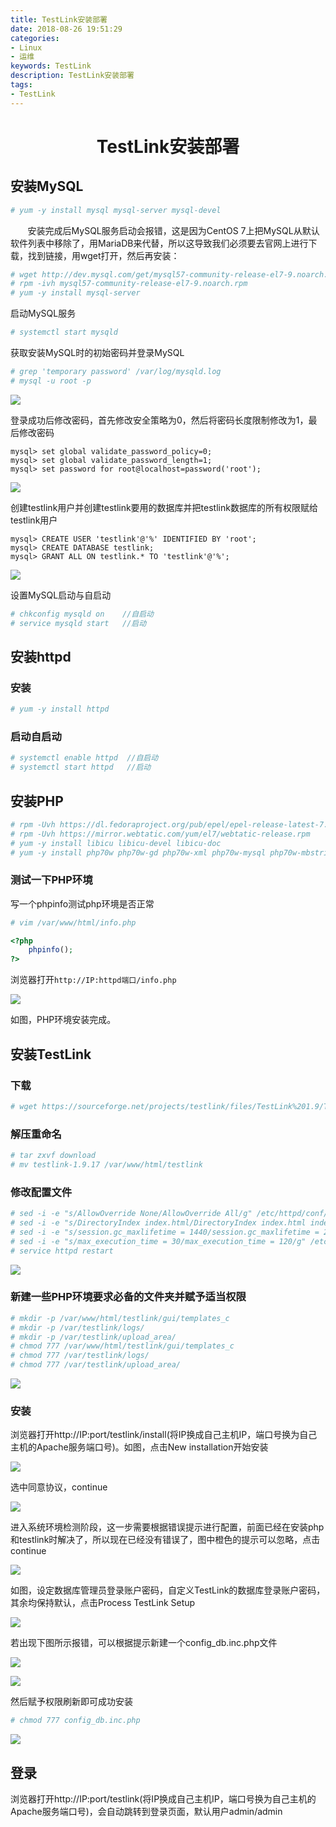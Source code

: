 ```yaml
---
title: TestLink安装部署
date: 2018-08-26 19:51:29
categories: 
- Linux
- 运维
keywords: TestLink
description: TestLink安装部署
tags: 
- TestLink
---
```


# <center>TestLink安装部署</center>
## 安装MySQL
```bash
# yum -y install mysql mysql-server mysql-devel
```

&#160; &#160; &#160; &#160;安装完成后MySQL服务启动会报错，这是因为CentOS 7上把MySQL从默认软件列表中移除了，用MariaDB来代替，所以这导致我们必须要去官网上进行下载，找到链接，用wget打开，然后再安装：

```bash
# wget http://dev.mysql.com/get/mysql57-community-release-el7-9.noarch.rpm
# rpm -ivh mysql57-community-release-el7-9.noarch.rpm
# yum -y install mysql-server
```

启动MySQL服务

```bash
# systemctl start mysqld
```

获取安装MySQL时的初始密码并登录MySQL

```bash
# grep 'temporary password' /var/log/mysqld.log
# mysql -u root -p
```

![](https://raw.githubusercontent.com/athlonreg/BlogImages/master/Images/4a/a001ae2bae5a494c7329cd78a477a3.jpg)

登录成功后修改密码，首先修改安全策略为0，然后将密码长度限制修改为1，最后修改密码

```mysql
mysql> set global validate_password_policy=0;
mysql> set global validate_password_length=1;
mysql> set password for root@localhost=password('root');
```

![](https://raw.githubusercontent.com/athlonreg/BlogImages/master/Images/a2/0f74ed53f3a426d1fe005228478d8f.jpg)

创建testlink用户并创建testlink要用的数据库并把testlink数据库的所有权限赋给testlink用户

```mysql
mysql> CREATE USER 'testlink'@'%' IDENTIFIED BY 'root';
mysql> CREATE DATABASE testlink; 
mysql> GRANT ALL ON testlink.* TO 'testlink'@'%'; 
```

![](https://raw.githubusercontent.com/athlonreg/BlogImages/master/Images/71/942aecc699f1569206358f48c13b7d.jpg)

设置MySQL启动与自启动

```bash
# chkconfig mysqld on    //自启动
# service mysqld start   //启动
```

## 安装httpd
### 安装

```bash
# yum -y install httpd
```

### 启动自启动

```bash
# systemctl enable httpd  //自启动
# systemctl start httpd   //启动
```

## 安装PHP
```bash
# rpm -Uvh https://dl.fedoraproject.org/pub/epel/epel-release-latest-7.noarch.rpm
# rpm -Uvh https://mirror.webtatic.com/yum/el7/webtatic-release.rpm
# yum -y install libicu libicu-devel libicu-doc
# yum -y install php70w php70w-gd php70w-xml php70w-mysql php70w-mbstring php70w-ldap php70w-xmlrpc php70w-odbc php70w-pear php70w-soap php70w-snmp
```

### 测试一下PHP环境
写一个phpinfo测试php环境是否正常

```bash
# vim /var/www/html/info.php
```

```php
<?php
    phpinfo();
?>
```

浏览器打开`http://IP:httpd端口/info.php`

![](https://raw.githubusercontent.com/athlonreg/BlogImages/master/Images/bf/a51c4fe3482af30d3b54a102c5a844.jpg)

如图，PHP环境安装完成。

## 安装TestLink
### 下载
```bash
# wget https://sourceforge.net/projects/testlink/files/TestLink%201.9/TestLink%201.9.17/testlink-1.9.17.tar.gz/download
```

### 解压重命名
```bash
# tar zxvf download
# mv testlink-1.9.17 /var/www/html/testlink
```

### 修改配置文件
```bash
# sed -i -e "s/AllowOverride None/AllowOverride All/g" /etc/httpd/conf/httpd.conf
# sed -i -e "s/DirectoryIndex index.html/DirectoryIndex index.html index.php index.shtm/g" /etc/httpd/conf/httpd.conf
# sed -i -e "s/session.gc_maxlifetime = 1440/session.gc_maxlifetime = 2400/g" /etc/php.ini
# sed -i -e "s/max_execution_time = 30/max_execution_time = 120/g" /etc/php.ini
# service httpd restart
```

![](https://raw.githubusercontent.com/athlonreg/BlogImages/master/Images/49/3c7f4c9291a6c276e5dad2200d5571.jpg)

### 新建一些PHP环境要求必备的文件夹并赋予适当权限

```bash
# mkdir -p /var/www/html/testlink/gui/templates_c
# mkdir -p /var/testlink/logs/
# mkdir -p /var/testlink/upload_area/
# chmod 777 /var/www/html/testlink/gui/templates_c
# chmod 777 /var/testlink/logs/
# chmod 777 /var/testlink/upload_area/
```

![](https://raw.githubusercontent.com/athlonreg/BlogImages/master/Images/23/c132221e0b416226f6f7df1e63b12c.jpg)

### 安装
浏览器打开http://IP:port/testlink/install(将IP换成自己主机IP，端口号换为自己主机的Apache服务端口号)。如图，点击New installation开始安装

![](https://raw.githubusercontent.com/athlonreg/BlogImages/master/Images/14/da839143e11bec790a2a77f7247529.jpg)

选中同意协议，continue

![](https://raw.githubusercontent.com/athlonreg/BlogImages/master/Images/7c/b33fa4f939e6447fa43f36b5577b43.jpg)

进入系统环境检测阶段，这一步需要根据错误提示进行配置，前面已经在安装php和testlink时解决了，所以现在已经没有错误了，图中橙色的提示可以忽略，点击continue

![](https://raw.githubusercontent.com/athlonreg/BlogImages/master/Images/8c/84dad1406d9a22e95913b060326730.jpg)

如图，设定数据库管理员登录账户密码，自定义TestLink的数据库登录账户密码，其余均保持默认，点击Process TestLink Setup

![](https://raw.githubusercontent.com/athlonreg/BlogImages/master/Images/3f/4d7722d05d821a6e353880832b86ea.jpg)

若出现下图所示报错，可以根据提示新建一个config_db.inc.php文件

![](https://raw.githubusercontent.com/athlonreg/BlogImages/master/Images/fd/239b7929144c1dbb0893000808994c.jpg)

![](https://raw.githubusercontent.com/athlonreg/BlogImages/master/Images/48/6ee9ca937b2859f8aeee3bf720ff18.jpg)

然后赋予权限刷新即可成功安装

```bash
# chmod 777 config_db.inc.php
```

![](https://raw.githubusercontent.com/athlonreg/BlogImages/master/Images/58/736d782618beafcda69918ffca7749.jpg)

## 登录
浏览器打开http://IP:port/testlink(将IP换成自己主机IP，端口号换为自己主机的Apache服务端口号)，会自动跳转到登录页面，默认用户admin/admin

